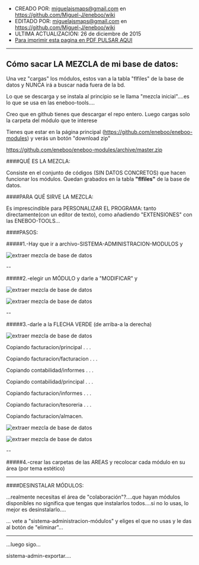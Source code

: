 * CREADO POR: miguelajsmaps@gmail.com en https://github.com/Miguel-J/eneboo/wiki
* EDITADO POR: miguelajsmaps@gmail.com en https://github.com/Miguel-J/eneboo/wiki
* ULTIMA ACTUALIZACIÓN: 26 de diciembre de 2015
* [Para imprimir esta pagina en PDF PULSAR AQUI](https://gitprint.com/Miguel-J/eneboo/wiki/C%C3%B3mo-sacar-LA-MEZCLA-de-mi-base-de-datos/_edit)

----

Cómo sacar LA MEZCLA de mi base de datos:
-----------------------------

Una vez "cargas" los módulos, estos van a la tabla "flfiles" de la base de datos y NUNCA irá a buscar nada fuera de la bd.

Lo que se descarga y se instala al principio se le llama "mezcla inicial"....es lo que se usa en las eneboo-tools....

Creo que en github tienes que descargar el repo entero. Luego cargas solo la carpeta del módulo que te interese

Tienes que estar en la página principal (https://github.com/eneboo/eneboo-modules) y verás un botón "download zip"

https://github.com/eneboo/eneboo-modules/archive/master.zip


####QUÉ ES LA MEZCLA:

Consiste en el conjunto de códigos (SIN DATOS CONCRETOS) que hacen funcionar los módulos. Quedan grabados en la tabla **"flfiles"** de la base de datos.

####PARA QUÉ SIRVE LA MEZCLA:

Es imprescindible para PERSONALIZAR EL PROGRAMA: tanto directamente(con un editor de texto), como añadiendo "EXTENSIONES" con las ENEBOO-TOOLS...

####PASOS:

#####1.-Hay que ir a archivo-SISTEMA-ADMINISTRACION-MODULOS y

![extraer mezcla de base de datos](https://github.com/Miguel-J/eneboo/blob/master/imagen/eneboo-extraer-mezcla/eneboo-menu-modulos01.jpg)

--

#####2.-elegir un MÓDULO y darle a "MODIFICAR" y

![extraer mezcla de base de datos](https://github.com/Miguel-J/eneboo/blob/master/imagen/eneboo-extraer-mezcla/eneboo-menu-modulos02.jpg)

![extraer mezcla de base de datos](https://github.com/Miguel-J/eneboo/blob/master/imagen/eneboo-extraer-mezcla/eneboo-menu-modulos03.jpg)

--

#####3.-darle a la FLECHA VERDE (de arriba-a la derecha)

![extraer mezcla de base de datos](https://github.com/Miguel-J/eneboo/blob/master/imagen/eneboo-extraer-mezcla/eneboo-menu-modulos04.jpg)

Copiando facturacion/principal . . . 

Copiando facturacion/facturacion . . . 

Copiando contabilidad/informes . . . 

Copiando contabilidad/principal . . . 

Copiando facturacion/informes . . . 

Copiando facturacion/tesoreria . . . 

Copiando facturacion/almacen. 

![extraer mezcla de base de datos](https://github.com/Miguel-J/eneboo/blob/master/imagen/eneboo-extraer-mezcla/eneboo-menu-modulos05.jpg)


![extraer mezcla de base de datos](https://github.com/Miguel-J/eneboo/blob/master/imagen/eneboo-extraer-mezcla/eneboo-menu-modulos06.jpg)

--

#####4.-crear las carpetas de las AREAS y recolocar cada módulo en su área (por tema estético)


---

####DESINSTALAR MÓDULOS:

...realmente necesitas el área de "colaboración"?....que hayan módulos disponibles no significa que tengas que instalarlos todos....si no lo usas, lo mejor es desinstalarlo....

... vete a "sistema-administracion-módulos" y eliges el que no usas y le das al botón de "eliminar"...


---

...luego sigo...

sistema-admin-exportar....